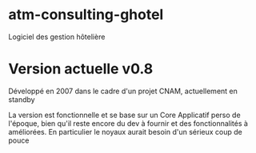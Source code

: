 atm-consulting-ghotel
=====================

Logiciel des gestion hôtelière

Version actuelle v0.8
=====================

Développé en 2007 dans le cadre d'un projet CNAM, actuellement en standby

La version est fonctionnelle et se base sur un Core Applicatif perso de l'époque, bien qu'il reste encore du dev à fournir et des fonctionnalités à améliorées.
En particulier le noyaux aurait besoin d'un sérieux coup de pouce